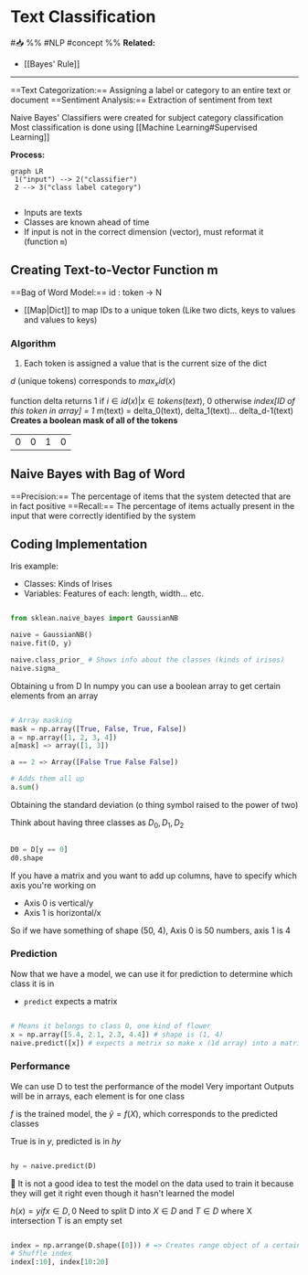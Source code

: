 # Text Classification
#📥 
%%
#NLP 
#concept
%%
**Related:**
-  [[Bayes' Rule]]

---

==Text Categorization:== Assigning a label or category to an entire text or document
==Sentiment Analysis:== Extraction of sentiment from text

Naive Bayes' Classifiers were created for subject category classification
Most classification is done using [[Machine Learning#Supervised Learning]]

**Process:**
```mermaid
graph LR
 1("input") --> 2("classifier")
 2 --> 3("class label category")
 
```

- Inputs are texts
- Classes are known ahead of time
- If input is not in the correct dimension (vector), must reformat it (function `m`)

## Creating Text-to-Vector Function m
==Bag of Word Model:== id : token -> N
- [[Map|Dict]] to map IDs to a unique token (Like two dicts, keys to values and values to keys)

### Algorithm
1. Each token is assigned a value that is the current size of the dict

$d$ (unique tokens) corresponds to $max_x id(x)$

function delta returns 1 if $i \in id(x) | x \in tokens(text)$, 0 otherwise 
*index\[ID of this token in array] = 1*
m(text) = delta_0(text), delta_1(text)... delta_d-1(text)
**Creates a boolean mask of all of the tokens**


|     |     |     |     |
| --- | --- | --- | --- |
| 0   | 0   | 1   | 0   |

## Naive Bayes with Bag of Word

==Precision:== The percentage of items that the system detected that are in fact positive 
==Recall:== The percentage of items actually present in the input that were correctly identified by the system 

## Coding Implementation
Iris example: 
- Classes: Kinds of Irises
- Variables: Features of each: length, width... etc. 

```Python

from sklean.naive_bayes import GaussianNB

naive = GaussianNB()
naive.fit(D, y)

naive.class_prior_ # Shows info about the classes (kinds of irises)
naive.sigma_

```

Obtaining u from D
In numpy you can use a boolean array to get certain elements from an array


```Python

# Array masking
mask = np.array([True, False, True, False])
a = np.array([1, 2, 3, 4])
a[mask] => array([1, 3])

a == 2 => Array([False True False False])

# Adds them all up
a.sum()

```

Obtaining the standard deviation (o thing symbol raised to the power of two)

Think about having three classes as $D_0, D_1, D_2$

```Python

D0 = D[y == 0]
d0.shape

```

If you have a matrix and you want to add up columns, have to specify which axis you're working on
- Axis 0 is vertical/y
- Axis 1 is horizontal/x

So if we have something of shape (50, 4), Axis 0 is 50 numbers, axis 1 is 4

### Prediction 
Now that we have a model, we can use it for prediction to determine which class it is in
- `predict` expects a matrix

```Python

# Means it belongs to class 0, one kind of flower
x = np.array([5.4, 2.1, 2.3, 4.4]) # shape is (1, 4)
naive.predict([x]) # expects a metrix so make x (1d array) into a matric by putting it in backets

```

### Performance
We can use D to test the performance of the model
Very important 
Outputs will be in arrays, each element is for one class

$f$ is the trained model, the $\hat y = f(X)$, which corresponds to the predicted classes

True is in $y$, predicted is in $hy$

```Python

hy = naive.predict(D)

```

📝 It is not a good idea to test the model on the data used to train it because they will get it right even though it hasn't learned the model

$h(x) = y if x \in D, 0$ 
Need to split D into $X \in D$ and $T \in D$ where X intersection T is an empty set

```Python

index = np.arrange(D.shape([0])) # => Creates range object of a certain dimension?
# Shuffle index
index[:10], index[10:20]


```
